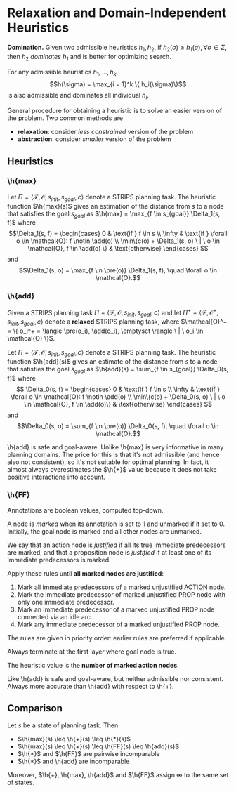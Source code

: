 # Relaxation and Domain-Independent Heuristics

**Domination.** Given two admissible heuristics $h_1, h_2$, if $h_2(\sigma) \geq h_1(\sigma), \forall \sigma \in \Sigma$, then $h_2$ *dominates* $h_1$ and is better for optimizing search.

For any admissible heuristics $h_1, \dots, h_k$,
$$h(\sigma) = \max_{i = 1}^k \{ h_i(\sigma)\}$$
is also admissible and dominates all individual $h_i$.

General procedure for obtaining a heuristic is to solve an easier version of the problem. Two common methods are

* **relaxation**: consider *less constrained* version of the problem
* **abstraction**: consider *smaller* version of the problem

## Heuristics

### \h{max}

Let $\Pi = \langle \mathcal{F}, \mathcal{O}, s_{init}, s_{goal}, c \rangle$ denote a STRIPS planning task. The heuristic function $\h{max}(s)$ gives an estimation of the  distance from $s$ to a node that satisfies the goal $s_{goal}$ as $\h{max} = \max_{f \in s_{goal}} \Delta_1(s, f)$ where
$$\Delta_1(s, f) = \begin{cases}
0 & \text{if } f \in s \\
\infty &  \text{if } \forall o \in \mathcal{O}: f \notin \add(o) \\
\min\{c(o) + \Delta_1(s, o) \ | \ o \in \mathcal{O}, f \in \add(o) \} & \text{otherwise}
\end{cases}
$$
and
$$\Delta_1(s, o) = \max_{f \in \pre(o)} \Delta_1(s, f), \quad \forall o \in \mathcal{O}.$$

### \h{add}

Given a STRIPS planning task $\Pi = \langle \mathcal{F}, \mathcal{O}, s_{init}, s_{goal}, c \rangle$ and let $\Pi^+ = \langle \mathcal{F}, \mathcal{O}^+, s_{init}, s_{goal}, c \rangle$ denote a **relaxed** STRIPS planning task, where $\mathcal{O}^+ = \{ o_i^+ = \langle \pre(o_i), \add(o_i), \emptyset \rangle \ | \ o_i \in \mathcal{O} \}$.

Let $\Pi = \langle \mathcal{F}, \mathcal{O}, s_{init}, s_{goal}, c \rangle$ denote a STRIPS planning task. The heuristic function $\h{add}(s)$ gives an estimate of the distance from $s$ to a node that satisfies the goal $s_{goal}$ as $\h{add}(s) = \sum_{f \in s_{goal}} \Delta_0(s, f)$ where
$$
\Delta_0(s, f) = \begin{cases}
0 & \text{if } f \in s \\
\infty & \text{if } \forall o \in \mathcal{O}: f \notin \add(o) \\
\min\{c(o) + \Delta_0(s, o) \ | \ o \in \mathcal{O}, f \in \add(o)\} & \text{otherwise}
\end{cases}
$$
and
$$\Delta_0(s, o) = \sum_{f \in \pre(o)} \Delta_0(s, f), \quad \forall o \in \mathcal{O}.$$

\h{add} is safe and goal-aware. Unlike \h{max} is very informative in many planning domains. The price for this is that it's not admissible (and hence also not consistent), so it's not suitable for optimal planning. In fact, it almost always overestimates the $\h{+}$ value because it does not take positive interactions into account.

### \h{FF}

Annotations are boolean values, computed top-down.

A node is *marked* when its annotation is set to 1 and unmarked if it set to 0. Initially, the goal node is marked and all other nodes are unmarked.

We say that an action node is *justified* if all its true immediate predecessors are marked, and that a proposition node is *justified* if at least one of its immediate predecessors is marked.

Apply these rules until **all marked nodes are justified**:

1. Mark all immediate predecessors of a marked unjustified ACTION node.
2. Mark the immediate predecessor of marked unjustified PROP node with only one immediate predecessor.
3. Mark an immediate predecessor of a marked unjustified PROP node connected via an idle arc.
4. Mark any immediate predecessor of a marked unjustified PROP node.

The rules are given in priority order: earlier rules are preferred if applicable.

Always terminate at the first layer where goal node is true.

The heuristic value is the **number of marked action nodes**.

Like \h{add} is safe and goal-aware, but neither admissible nor consistent.
Always more accurate than \h{add} with respect to \h{+}.

## Comparison

Let $s$ be a state of planning task. Then

* $\h{max}(s) \leq \h{+}(s) \leq \h{*}(s)$
* $\h{max}(s) \leq \h{+}(s) \leq \h{FF}(s) \leq \h{add}(s)$
* $\h{*}$ and $\h{FF}$ are pairwise incomparable
* $\h{*}$ and \h{add} are incomparable

Moreover, $\h{+}, \h{max}, \h{add}$ and $\h{FF}$ assign $\infty$ to the same set of states.
